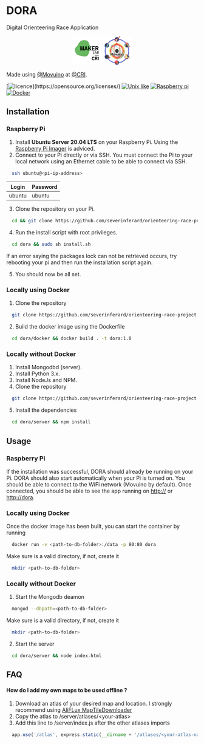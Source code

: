 
# DORA

Digital Orienteering Race Application

<p align="center">
<img src="https://raw.githubusercontent.com/severinferard/orienteering-race-project/master/images/logo-makerlab.png" width="15%"> <img src="https://raw.githubusercontent.com/severinferard/orienteering-race-project/master/images/logo-movuino-removebg-preview.png" width="15%">
</p>

Made using [@Movuino](https://github.com/movuino) at [@CRI](https://www.cri-paris.org/en).

[![licence](https://img.shields.io/apm/l/atomic-design-ui.svg?)](https://opensource.org/licenses/)
[![Unix like](https://img.shields.io/badge/Platform-Unix%20like-lightgrey.svg)](https://en.wikipedia.org/wiki/Unix-like)
[![Raspberry pi](https://img.shields.io/badge/Runs%20on-Raspberry%20Pi-ff69b4.svg)](https://www.raspberrypi.org/)
[![Docker](https://img.shields.io/badge/Runs%20on-Docker-blue.svg)](https://www.docker.com/)

## Installation

### Raspberry Pi
1. Install **Ubuntu Server 20.04 LTS** on your Raspberry Pi. Using the [Raspberry Pi Imager](https://www.raspberrypi.org/downloads/) is adviced.
2. Connect to your Pi directly or via SSH. You must connect the Pi to your local network using an Ethernet cable to be able to connect via SSH.
```bash
  ssh ubuntu@<pi-ip-address>
```
| Login | Password |
| ----- | -------- |
| ubuntu|  ubuntu  |

3. Clone the repository on your Pi.
```bash
  cd && git clone https://github.com/severinferard/orienteering-race-project.git dora
```
4. Run the install script with root privileges.
```bash
  cd dora && sudo sh install.sh
```
If an error saying the packages lock can not be retrieved occurs, try rebooting your pi and then run the installation script again.

5. You should now be all set.

### Locally using Docker
1. Clone the repository
```bash
  git clone https://github.com/severinferard/orienteering-race-project.git dora
```
2. Build the docker image using the Dockerfile
```bash
  cd dora/docker && docker build . -t dora:1.0
```

### Locally without Docker
1. Install Mongodbd (server).
2. Install Python 3.x.
3. Install NodeJs and NPM.
4. Clone the repository
```bash
  git clone https://github.com/severinferard/orienteering-race-project.git dora
```
5. Install the dependencies
```bash
  cd dora/server && npm install
```
## Usage
### Raspberry Pi
If the installation was successful, DORA should already be running on your Pi. DORA should also start automatically when your Pi is turned on.
You should be able to connect to the WiFi network (Movuino by default).
Once connected, you should be able to see the app running on [http://<pi-ip-address>]() or [http://dora]().

### Locally using Docker
Once the docker image has been built, you can start the container by running
```bash
  docker run -v <path-to-db-folder>:/data -p 80:80 dora 
```
Make sure <path-to-db-folder> is a valid directory, if not, create it
```bash
  mkdir <path-to-db-folder>
```

### Locally without Docker
1. Start the Mongodb deamon
```bash
  mongod --dbpath=<path-to-db-folder>
```
Make sure <path-to-db-folder> is a valid directory, if not, create it
```bash
  mkdir <path-to-db-folder>
```
2. Start the server
```bash
  cd dora/server && node index.html
```

## FAQ

#### How do I add my own maps to be used offline ?

1. Download an atlas of your desired map and location. I strongly recommend using [AliFLux MapTileDownloader](https://github.com/AliFlux/MapTilesDownloader)
2. Copy the atlas to /server/atlases/\<your-atlas\>
3. Add this line to /server/index.js after the other atlases imports
```js
  app.use('/atlas', express.static(__dirname + '/atlases/<your-atlas-name>/'))
```


    
